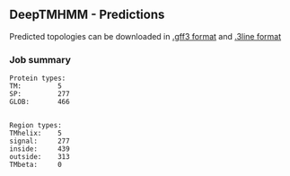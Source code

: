 ## DeepTMHMM - Predictions
Predicted topologies can be downloaded in [.gff3 format](TMRs.gff3) and [.3line format](predicted_topologies.3line)
### Job summary
```
Protein types:
TM:			5
SP:			277
GLOB:		466


Region types:
TMhelix:	5
signal:		277
inside:		439
outside:	313
TMbeta:		0
```
